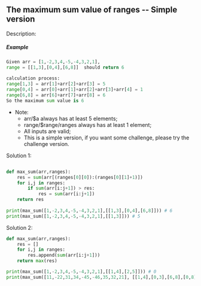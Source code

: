 ## The maximum sum value of ranges -- Simple version 

Description:

##### Example  
```python            
Given arr = [1,-2,3,4,-5,-4,3,2,1], 
range = [[1,3],[0,4],[6,8]]  should return 6
 
calculation process:
range[1,3] = arr[1]+arr[2]+arr[3] = 5
range[0,4] = arr[0]+arr[1]+arr[2]+arr[3]+arr[4] = 1
range[6,8] = arr[6]+arr[7]+arr[8] = 6
So the maximum sum value is 6
``` 
- Note:
    - arr/$a always has at least 5 elements;
    - range/$range/ranges always has at least 1 element;
    - All inputs are valid;
    - This is a simple version, if you want some challenge, please try the challenge version.

Solution 1:
```python

def max_sum(arr,ranges):  
    res = sum(arr[(ranges[0][0]):(ranges[0][1]+1)])
    for i,j in ranges: 
        if sum(arr[i:j+1]) > res:
            res = sum(arr[i:j+1]) 
    return res
  
print(max_sum([1,-2,3,4,-5,-4,3,2,1],[[1,3],[0,4],[6,8]])) # 6
print(max_sum([1,-2,3,4,-5,-4,3,2,1],[[1,3]])) # 5
```
Solution 2:
```python
def max_sum(arr,ranges): 
    res = []
    for i,j in ranges: 
        res.append(sum(arr[i:j+1]))
    return max(res)

print(max_sum([1,-2,3,4,-5,-4,3,2,1],[[1,4],[2,5]])) # 0
print(max_sum([11,-22,31,34,-45,-46,35,32,21], [[1,4],[0,3],[6,8],[0,8]])) # 88
```


 